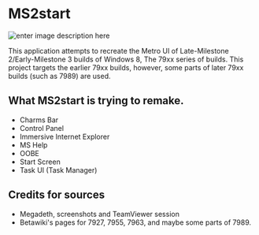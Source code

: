 # MS2start
![enter image description here](https://raw.githubusercontent.com/betalike/MS2start/master/MS2start/readme.png)

This application attempts to recreate the Metro UI of Late-Milestone 2/Early-Milestone 3 builds of Windows 8, The 79xx series of builds. This project targets the earlier 79xx builds, however, some parts of later 79xx builds (such as 7989) are used.

## What MS2start is trying to remake.

+ Charms Bar
+ Control Panel
+ Immersive Internet Explorer
+ MS Help
+ OOBE
+ Start Screen
+ Task UI (Task Manager)

## Credits for sources
+ Megadeth, screenshots and TeamViewer session
+ Betawiki's pages for 7927, 7955, 7963, and maybe some parts of 7989.
